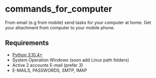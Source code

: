 # commands_for_computer
From email (e.g from mobile) send tasks for your computer at home. Get your attachment from computer to your mobile phone.

## Requirements
* [Python 3.10.4+](https://www.python.org/downloads)
* System Operation Windows (soon add Linux path folders)
* Active 2 accounts E-mail (prefer 3)
* E-MAILS, PASSWORDS, SMTP, IMAP

